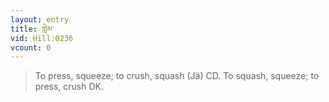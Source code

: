 ```yaml
---
layout: entry
title: གླེམ་
vid: Hill:0236
vcount: 0
---
```

> To press, squeeze; to crush, squash (Jä) CD\. To squash, squeeze; to press, crush DK\.

